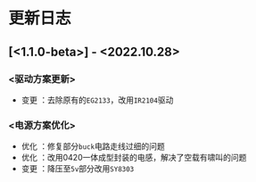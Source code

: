 # 更新日志

## [<1.1.0-beta>] - <2022.10.28>

### <驱动方案更新>

* 变更	：去除原有的`EG2133`，改用`IR2104`驱动

  

### <电源方案优化>

* 优化	：修复部分`buck`电路走线过细的问题
* 优化	：改用0420一体成型封装的电感，解决了空载有啸叫的问题
* 变更    ：降压至`5v`部分改用`SY8303`

